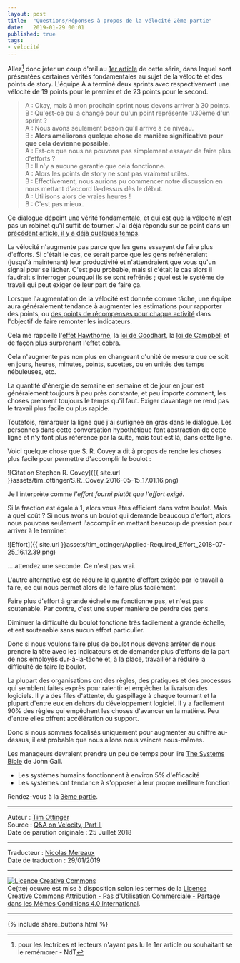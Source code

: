 ```yaml
---
layout: post
title:  "Questions/Réponses à propos de la vélocité 2ème partie"
date:   2019-01-29 00:01
published: true
tags:
- vélocité
---
```


Allez[^1] donc jeter un coup d'œil au [1er article](http://www.les-traducteurs-agiles.org/2019/01/01/questions-reponses-a-propos-de-la-velocite-1ere-partie.html) de cette série, dans lequel sont présentées certaines vérités fondamentales au sujet de la vélocité et des points de story. L'équipe A a terminé deux sprints avec respectivement une vélocité de 19 points pour le premier et de 23 points pour le second.

> A : Okay, mais à mon prochain sprint nous devons arriver à 30 points.  
> B : Qu'est-ce qui a changé pour qu'un point représente 1/30ème d'un sprint ?  
> A : Nous avons seulement besoin qu'il arrive à ce niveau.  
> B : **Alors améliorons quelque chose de manière significative pour que cela devienne possible.**  
> A : Est-ce que nous ne pouvons pas simplement essayer de faire plus d'efforts ?  
> B : Il n'y a aucune garantie que cela fonctionne.  
> A : Alors les points de story ne sont pas vraiment utiles.  
> B : Effectivement, nous aurions pu commencer notre discussion en nous mettant d'accord là-dessus dès le début.  
> A : Utilisons alors de vraies heures !  
> B : C'est pas mieux.  

Ce dialogue dépeint une vérité fondamentale, et qui est que la vélocité n'est pas un robinet qu'il suffit de tourner. J'ai déjà répondu sur ce point dans un [précédent article, il y a déjà quelques temps](http://agileotter.blogspot.com/2012/09/14-weird-observations-about-agile-team.html).

La vélocité n'augmente pas parce que les gens essayent de faire plus d'efforts. Si c'était le cas, ce serait parce que les gens refréneraient (jusqu'à maintenant) leur productivité et n'attendraient que vous qu'un signal pour se lâcher. C'est peu probable, mais si c'était le cas alors il faudrait s'interroger pourquoi ils se sont refrénés ; quel est le système de travail qui peut exiger de leur part de faire ça.

Lorsque l'augmentation de la vélocité est donnée comme tâche, une équipe aura généralement tendance à augmenter les estimations pour rapporter des points, ou [des points de récompenses pour chaque activité](https://www.industriallogic.com/blog/stop-using-story-points/) dans l'objectif de faire remonter les indicateurs.

Cela me rappelle l'[effet Hawthorne](https://fr.wikipedia.org/wiki/Effet_Hawthorne), la [loi de Goodhart](https://fr.wikipedia.org/wiki/Loi_de_Goodhart), la [loi de Campbell](https://en.wikipedia.org/wiki/Campbell%27s_law) et de façon plus surprenant l'[effet cobra](https://www.psychologytoday.com/us/blog/machiavellians-gulling-the-rubes/201610/the-cobra-effect-good-intentions-perverse-outcomes).

Cela n'augmente pas non plus en changeant d'unité de mesure que ce soit en jours, heures, minutes, points, sucettes, ou en unités des temps nébuleuses, etc.

La quantité d'énergie de semaine en semaine et de jour en jour est généralement toujours à peu près constante, et peu importe comment, les choses prennent toujours le temps qu'il faut. Exiger davantage ne rend pas le travail plus facile ou plus rapide.

Toutefois, remarquer la ligne que j'ai surlignée en gras dans le dialogue. Les personnes dans cette conversation hypothétique font abstraction de cette ligne et n'y font plus référence par la suite, mais tout est là, dans cette ligne.

Voici quelque chose que S. R. Covey a dit à propos de rendre les choses plus facile pour permettre d'accomplir le boulot :

![Citation Stephen R. Covey]({{ site.url }}assets/tim_ottinger/S.R._Covey_2016-05-15_17.01.16.png)

Je l'interprète comme _l'effort fourni plutôt que l'effort exigé_.

Si la fraction est égale à 1, alors vous êtes efficient dans votre boulot. Mais à quel coût ? Si nous avons un boulot qui demande beaucoup d'effort, alors nous pouvons seulement l'accomplir en mettant beaucoup de pression pour arriver à le terminer.

![Effort]({{ site.url }}assets/tim_ottinger/Applied-Required_Effort_2018-07-25_16.12.39.png)

… attendez une seconde. Ce n'est pas vrai.

L'autre alternative est de réduire la quantité d'effort exigée par le travail à faire, ce qui nous permet alors de le faire plus facilement.

Faire plus d'effort à grande échelle ne fonctionne pas, et n'est pas soutenable. Par contre, c'est une super manière de perdre des gens.

Diminuer la difficulté du boulot fonctione très facilement à grande échelle, et est soutenable sans aucun effort particulier.

Donc si nous voulons faire plus de boulot nous devons arrêter de nous prendre la tête avec les indicateurs et de demander plus d'efforts de la part de nos employés dur-à-la-tâche et, à la place, travailler à réduire la difficulté de faire le boulot.

La plupart des organisations ont des règles, des pratiques et des processus qui semblent faites exprès pour ralentir et empêcher la livraison des logiciels. Il y a des files d'attente, du gaspillage à chaque tournant et la plupart d'entre eux en dehors du développement logiciel. Il y a facilement 90% des règles qui empêchent les choses d'avancer en la matière. Peu d'entre elles offrent accélération ou support.  

Donc si nous sommes focalisés uniquement pour augmenter au chiffre au-dessus, il est probable que nous allons nous vaincre nous-mêmes.

Les manageurs devraient prendre un peu de temps pour lire [The Systems Bible](https://www.amazon.fr/SYSTEMANTICS-SYSTEMS-BIBLE-John-Gall-ebook/dp/B00AK1BIDM/ref=sr_1_1?ie=UTF8&qid=1532553494&sr=8-1&keywords=the+systems+bible) de John Gall.


* Les systèmes humains fonctionnent à environ 5% d'efficacité
* Les systèmes ont tendance à s'opposer à leur propre meilleure fonction


Rendez-vous à la [3ème partie](https://agileotter.blogspot.com/2018/07/q-and-on-velocity-part-iii.html).


[^1]: pour les lectrices et lecteurs n'ayant pas lu le 1er article ou souhaitant se le remémorer - NdT

---
Auteur : [Tim Ottinger](https://plus.google.com/+TimOttinger)  
Source : [Q&A on Velocity, Part II ](https://agileotter.blogspot.com/2018/07/q-on-velocity-part-ii.html)  
Date de parution originale : 25 Juillet 2018  

---
Traducteur : [Nicolas Mereaux](http://www.les-traducteurs-agiles.org/traducteurs/)  
Date de traduction : 29/01/2019  

---

<a rel="license" href="http://creativecommons.org/licenses/by-nc-sa/4.0/"><img alt="Licence Creative Commons" style="border-width:0" src="http://i.creativecommons.org/l/by-nc-sa/4.0/88x31.png" /></a><br />Ce(tte) oeuvre est mise à disposition selon les termes de la <a rel="license" href="http://creativecommons.org/licenses/by-nc-sa/4.0/">Licence Creative Commons Attribution - Pas d'Utilisation Commerciale - Partage dans les Mêmes Conditions 4.0 International</a>.

---

{% include share_buttons.html %}
